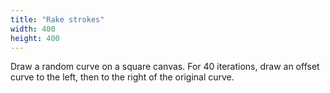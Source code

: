```yaml
---
title: "Rake strokes"
width: 400
height: 400
---
```


Draw a random curve on a square canvas. For 40 iterations, draw an offset curve to the left, then to the right of the original curve.
